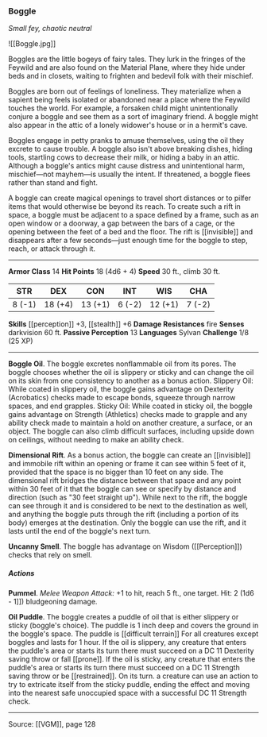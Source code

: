 ### Boggle
_Small fey, chaotic neutral_

![[Boggle.jpg]]

Boggles are the little bogeys of fairy tales. They lurk in the fringes of the Feywild and are also found on the Material Plane, where they hide under beds and in closets, waiting to frighten and bedevil folk with their mischief.

Boggles are born out of feelings of loneliness. They materialize when a sapient being feels isolated or abandoned near a place where the Feywild touches the world. For example, a forsaken child might unintentionally conjure a boggle and see them as a sort of imaginary friend. A boggle might also appear in the attic of a lonely widower's house or in a hermit's cave.

Boggles engage in petty pranks to amuse themselves, using the oil they excrete to cause trouble. A boggle also isn't above breaking dishes, hiding tools, startling cows to decrease their milk, or hiding a baby in an attic. Although a boggle's antics might cause distress and unintentional harm, mischief—not mayhem—is usually the intent. If threatened, a boggle flees rather than stand and fight.

A boggle can create magical openings to travel short distances or to pilfer items that would otherwise be beyond its reach. To create such a rift in space, a boggle must be adjacent to a space defined by a frame, such as an open window or a doorway, a gap between the bars of a cage, or the opening between the feet of a bed and the floor. The rift is [[invisible]] and disappears after a few seconds—just enough time for the boggle to step, reach, or attack through it.



---

**Armor Class** 14
**Hit Points** 18 (4d6 + 4)
**Speed** 30 ft., climb 30 ft.

| STR     | DEX     | CON     | INT     | WIS     | CHA     |
|---------|---------|---------|---------|---------|---------|
| 8 (-1) | 18 (+4) | 13 (+1) | 6 (-2) | 12 (+1) | 7 (-2) |

**Skills** [[perception]] +3, [[stealth]] +6
**Damage Resistances** fire
**Senses** darkvision 60 ft.
**Passive Perception** 13
**Languages** Sylvan
**Challenge** 1/8 (25 XP)

---

**Boggle Oil**. The boggle excretes nonflammable oil from its pores. The boggle chooses whether the oil is slippery or sticky and can change the oil on its skin from one consistency to another as a bonus action. Slippery Oil: While coated in slippery oil, the boggle gains advantage on Dexterity (Acrobatics) checks made to escape bonds, squeeze through narrow spaces, and end grapples. Sticky Oil: While coated in sticky oil, the boggle gains advantage on Strength (Athletics) checks made to grapple and any ability check made to maintain a hold on another creature, a surface, or an object. The boggle can also climb difficult surfaces, including upside down on ceilings, without needing to make an ability check.

**Dimensional Rift**. As a bonus action, the boggle can create an [[invisible]] and immobile rift within an opening or frame it can see within 5 feet of it, provided that the space is no bigger than 10 feet on any side. The dimensional rift bridges the distance between that space and any point within 30 feet of it that the boggle can see or specify by distance and direction (such as "30 feet straight up"). While next to the rift, the boggle can see through it and is considered to be next to the destination as well, and anything the boggle puts through the rift (including a portion of its body) emerges at the destination. Only the boggle can use the rift, and it lasts until the end of the boggle's next turn.

**Uncanny Smell**. The boggle has advantage on Wisdom ([[Perception]]) checks that rely on smell.

##### Actions
**Pummel**. _Melee Weapon Attack:_ +1 to hit, reach 5 ft., one target. Hit: 2 (1d6 - 1]]) bludgeoning damage.

**Oil Puddle**. The boggle creates a puddle of oil that is either slippery or sticky (boggle's choice). The puddle is 1 inch deep and covers the ground in the boggle's space. The puddle is [[difficult terrain]] For all creatures except boggles and lasts for 1 hour. If the oil is slippery, any creature that enters the puddle's area or starts its turn there must succeed on a DC 11 Dexterity saving throw or fall [[prone]]. If the oil is sticky, any creature that enters the puddle's area or starts its turn there must succeed on a DC 11 Strength saving throw or be [[restrained]]. On its turn. a creature can use an action to try to extricate itself from the sticky puddle, ending the effect and moving into the nearest safe unoccupied space with a successful DC 11 Strength check.


---

Source: [[VGM]], page 128
